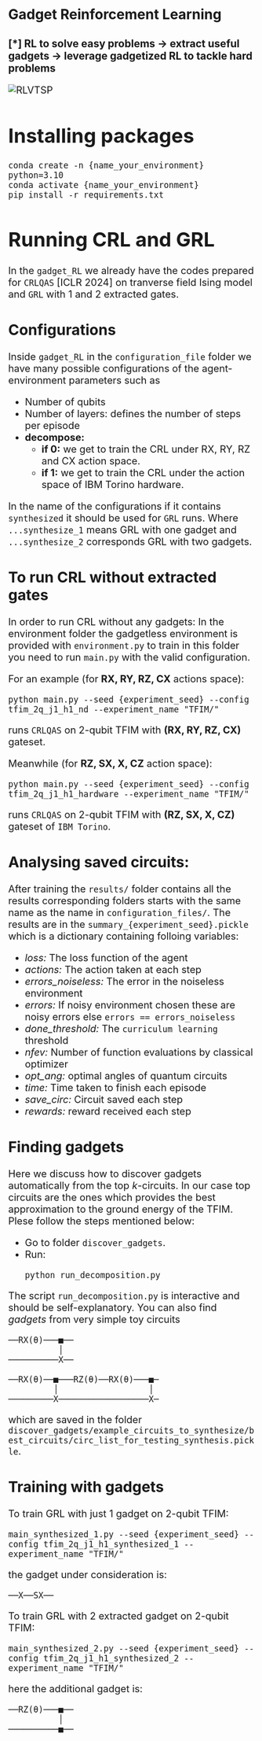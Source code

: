 # Gadget Reinforcement Learning
 ## [*] RL to solve easy problems -> extract useful gadgets -> leverage gadgetized RL to tackle hard problems

<div style="font-size: 20px;">

![RLVTSP](figure/GRL.png)

# Installing packages

```
conda create -n {name_your_environment} python=3.10
conda activate {name_your_environment}
pip install -r requirements.txt
```

# Running CRL and GRL

In the `gadget_RL` we already have the codes prepared for `CRLQAS` [ICLR 2024] on tranverse field Ising model and `GRL` with 1 and 2 extracted gates.

## Configurations

Inside `gadget_RL` in the `configuration_file` folder we have many possible configurations of the agent-environment parameters such as 

- Number of qubits
- Number of layers: defines the number of steps per episode
-  **decompose:**
    - **if 0:** we get to train the CRL under RX, RY, RZ and CX action space.
    - **if 1:** we get to train the CRL under the action space of IBM Torino hardware.

In the name of the configurations if it contains `synthesized` it should be used for `GRL` runs. Where `...synthesize_1` means GRL with one gadget and `...synthesize_2` corresponds GRL with two gadgets.

## To run CRL without extracted gates
In order to run CRL without any gadgets: In the environment folder the gadgetless environment is provided with `environment.py` to train in this folder you need to run `main.py` with the valid configuration.

For an example (for **RX, RY, RZ, CX** actions space):

```
python main.py --seed {experiment_seed} --config tfim_2q_j1_h1_nd --experiment_name "TFIM/"
```

runs `CRLQAS` on 2-qubit TFIM with **(RX, RY, RZ, CX)** gateset. 

Meanwhile (for **RZ, SX, X, CZ** action space):

```
python main.py --seed {experiment_seed} --config tfim_2q_j1_h1_hardware --experiment_name "TFIM/"
```
runs `CRLQAS` on 2-qubit TFIM with **(RZ, SX, X, CZ)** gateset of `IBM Torino`.


## Analysing saved circuits:

After training the `results/` folder contains all the results corresponding folders starts with the same name as the name in `configuration_files/`. The results are in the `summary_{experiment_seed}.pickle` which is a dictionary containing folloing variables:

- *loss:* The loss function of the agent
- *actions:* The action taken at each step
- *errors_noiseless:* The error in the noiseless environment
- *errors:* If noisy environment chosen these are noisy errors else `errors == errors_noiseless`
- *done_threshold:* The `curriculum learning` threshold
- *nfev:* Number of function evaluations by classical optimizer
- *opt_ang:* optimal angles of quantum circuits
- *time:* Time taken to finish each episode
- *save_circ:* Circuit saved each step 
- *rewards:* reward received each step

## Finding gadgets

Here we discuss how to discover gadgets automatically from the top $k$-circuits. In our case top circuits are the ones which provides the best approximation to the ground energy of the TFIM. Plese follow the steps mentioned below:

- Go to folder `discover_gadgets`.
- Run:
    ```
    python run_decomposition.py
    ```

The script `run_decomposition.py` is interactive and should be self-explanatory. You can also find *gadgets* from very simple toy circuits

```
──RX(θ)───■──
          │
──────────X──

──RX(θ)──■───RZ(θ)──RX(θ)───■─
         │                  │
─────────X──────────────────X─
```

which are saved in the folder `discover_gadgets/example_circuits_to_synthesize/best_circuits/circ_list_for_testing_synthesis.pickle`.


## Training with gadgets

To train GRL with just 1 gadget on 2-qubit TFIM:
```
main_synthesized_1.py --seed {experiment_seed} --config tfim_2q_j1_h1_synthesized_1 --experiment_name "TFIM/"
```

the gadget under consideration is:
```
──X──SX──
```

To train GRL with 2 extracted gadget on 2-qubit TFIM:
```
main_synthesized_2.py --seed {experiment_seed} --config tfim_2q_j1_h1_synthesized_2 --experiment_name "TFIM/"
```
here the additional gadget is:
```
──RZ(θ)───■──
          │
──────────■──
```
